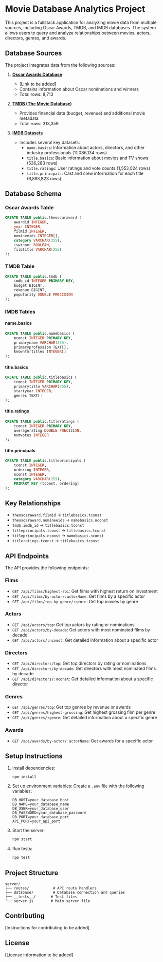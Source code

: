# Movie Database Analytics Project

This project is a fullstack application for analyzing movie data from multiple sources, including Oscar Awards, TMDB, and IMDB databases. The system allows users to query and analyze relationships between movies, actors, directors, genres, and awards.

## Database Sources

The project integrates data from the following sources:

1. **[Oscar Awards Database](https://developer.imdb.com/non-commercial-datasets/)**
   - [Link to be added]
   - Contains information about Oscar nominations and winners
   - Total rows: 8,713

2. **[TMDB (The Movie Database)](https://www.kaggle.com/datasets/asaniczka/tmdb-movies-dataset-2023-930k-movies)**
   - Provides financial data (budget, revenue) and additional movie metadata
   - Total rows: 313,359

3. **[IMDB Datasets](https://www.kaggle.com/datasets/unanimad/the-oscar-award)**
   - Includes several key datasets:
     - `name.basics`: Information about actors, directors, and other industry professionals (11,086,134 rows)
     - `title.basics`: Basic information about movies and TV shows (536,283 rows)
     - `title.ratings`: User ratings and vote counts (1,553,024 rows)
     - `title.principals`: Cast and crew information for each title (6,893,823 rows)

## Database Schema

### Oscar Awards Table
```sql
CREATE TABLE public.theoscaraward (
    awardid INTEGER,
    year INTEGER,
    filmid INTEGER,
    nomineeids INTEGER[],
    category VARCHAR(255),
    iswinner BOOLEAN,
    filmtitle VARCHAR(255)
);
```

### TMDB Table
```sql
CREATE TABLE public.tmdb (
    imdb_id INTEGER PRIMARY KEY,
    budget BIGINT,
    revenue BIGINT,
    popularity DOUBLE PRECISION
);
```

### IMDB Tables

#### name.basics
```sql
CREATE TABLE public.namebasics (
    nconst INTEGER PRIMARY KEY,
    primaryname VARCHAR(255),
    primaryprofession TEXT[],
    knownfortitles INTEGER[]
);
```

#### title.basics
```sql
CREATE TABLE public.titlebasics (
    tconst INTEGER PRIMARY KEY,
    primarytitle VARCHAR(255),
    startyear INTEGER,
    genres TEXT[]
);
```

#### title.ratings
```sql
CREATE TABLE public.titleratings (
    tconst INTEGER PRIMARY KEY,
    averagerating DOUBLE PRECISION,
    numvotes INTEGER
);
```

#### title.principals
```sql
CREATE TABLE public.titleprincipals (
    tconst INTEGER,
    ordering INTEGER,
    nconst INTEGER,
    category VARCHAR(255),
    PRIMARY KEY (tconst, ordering)
);
```

## Key Relationships

- `theoscaraward.filmid` → `titlebasics.tconst`
- `theoscaraward.nomineeids` → `namebasics.nconst`
- `tmdb.imdb_id` → `titlebasics.tconst`
- `titleprincipals.tconst` → `titlebasics.tconst`
- `titleprincipals.nconst` → `namebasics.nconst`
- `titleratings.tconst` → `titlebasics.tconst`

## API Endpoints

The API provides the following endpoints:

### Films
- `GET /api/films/highest-roi`: Get films with highest return on investment
- `GET /api/films/by-actor/:actorName`: Get films by a specific actor
- `GET /api/films/top-by-genre/:genre`: Get top movies by genre

### Actors
- `GET /api/actors/top`: Get top actors by rating or nominations
- `GET /api/actors/by-decade`: Get actors with most nominated films by decade
- `GET /api/actors/:nconst`: Get detailed information about a specific actor

### Directors
- `GET /api/directors/top`: Get top directors by rating or nominations
- `GET /api/directors/by-decade`: Get directors with most nominated films by decade
- `GET /api/directors/:nconst`: Get detailed information about a specific director

### Genres
- `GET /api/genres/top`: Get top genres by revenue or awards
- `GET /api/genres/highest-grossing`: Get highest grossing film per genre
- `GET /api/genres/:genre`: Get detailed information about a specific genre

### Awards
- `GET /api/awards/by-actor/:actorName`: Get awards for a specific actor

## Setup Instructions

1. Install dependencies:
   ```bash
   npm install
   ```

2. Set up environment variables:
   Create a `.env` file with the following variables:
   ```
   DB_HOST=your_database_host
   DB_NAME=your_database_name
   DB_USER=your_database_user
   DB_PASSWORD=your_database_password
   DB_PORT=your_database_port
   API_PORT=your_api_port
   ```

3. Start the server:
   ```bash
   npm start
   ```

4. Run tests:
   ```bash
   npm test
   ```

## Project Structure

```
server/
├── routes/           # API route handlers
├── database/         # Database connection and queries
├── __tests__/       # Test files
└── server.js        # Main server file
```

## Contributing

[Instructions for contributing to be added]

## License

[License information to be added]
